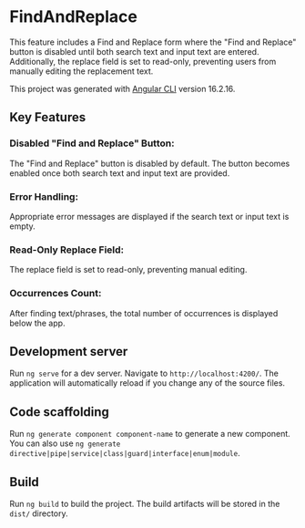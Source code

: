 # FindAndReplace

This feature includes a Find and Replace form where the "Find and Replace" button is disabled until both search text and input text are entered. Additionally, the replace field is set to read-only, preventing users from manually editing the replacement text.

This project was generated with [Angular CLI](https://github.com/angular/angular-cli) version 16.2.16.

## Key Features

### Disabled "Find and Replace" Button:
The "Find and Replace" button is disabled by default.
The button becomes enabled once both search text and input text are provided.

### Error Handling:
Appropriate error messages are displayed if the search text or input text is empty.

### Read-Only Replace Field:
The replace field is set to read-only, preventing manual editing.

### Occurrences Count:
After finding text/phrases, the total number of occurrences is displayed below the app.



## Development server

Run `ng serve` for a dev server. Navigate to `http://localhost:4200/`. The application will automatically reload if you change any of the source files.

## Code scaffolding

Run `ng generate component component-name` to generate a new component. You can also use `ng generate directive|pipe|service|class|guard|interface|enum|module`.

## Build

Run `ng build` to build the project. The build artifacts will be stored in the `dist/` directory.

